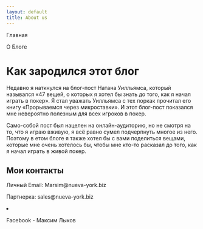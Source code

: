 ```yaml
---
layout: default
title: About us
---
```


<div id="main">
       <div class="menu"><p><a herf="http://www.nueva-york.biz/">Главная</a></p>
        <p><a herf="http://www.nueva-york.biz/about.html">О Блоге</a></p>
       </div>
<h1>Как зародился этот блог</h1>
<p>Недавно я наткнулся на блог-пост Натана Уилльямса, который назывался «47 вещей, о которых я хотел бы знать до того, как я начал играть в покер». Я стал уважать Уилльямса с тех поркак прочитал его книгу «Прорываемся через микроставки». И этот блог-пост показался мне невероятно полезным для всех игроков в покер.</p>
<p>Само-собой пост был нацелен на онлайн-аудиторию, но не смотря на то, что я играю вживую, я всё равно сумел подчерпнуть многое из него. Поэтому в етом блоге я также хотел бы с вами поделиться вещами, которые мне очень хотелось бы, чтобы мне кто-то расказал до того, как я начал играть в живой покер.</p>
<h2>Мои контакты</h2>
<p>Личный Email: <span> Marsim@nueva-york.biz</span></p>
<p>Партнерка: <span> sales@nueva-york.biz</span></p>
<li><a {% if account.new_window %}target="_blank"{% endif %} herf="https://www.facebook.com/maxim.lykov"><p>Facebook - <span> Максим Лыков</span></p></a></li>

</div>